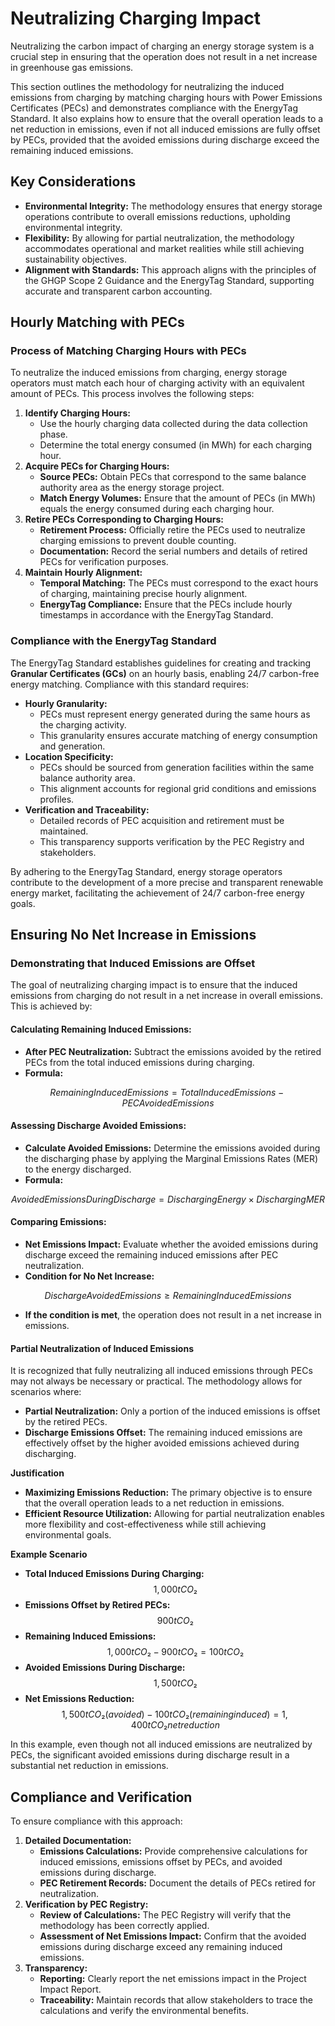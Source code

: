 # Neutralizing Charging Impact

Neutralizing the carbon impact of charging an energy storage system is a crucial step in ensuring that the operation does not result in a net increase in greenhouse gas emissions.&#x20;

This section outlines the methodology for neutralizing the induced emissions from charging by matching charging hours with Power Emissions Certificates (PECs) and demonstrates compliance with the EnergyTag Standard. It also explains how to ensure that the overall operation leads to a net reduction in emissions, even if not all induced emissions are fully offset by PECs, provided that the avoided emissions during discharge exceed the remaining induced emissions.

## Key Considerations

* **Environmental Integrity:** The methodology ensures that energy storage operations contribute to overall emissions reductions, upholding environmental integrity.
* **Flexibility:** By allowing for partial neutralization, the methodology accommodates operational and market realities while still achieving sustainability objectives.
* **Alignment with Standards:** This approach aligns with the principles of the GHGP Scope 2 Guidance and the EnergyTag Standard, supporting accurate and transparent carbon accounting.

## Hourly Matching with PECs

### Process of Matching Charging Hours with PECs

To neutralize the induced emissions from charging, energy storage operators must match each hour of charging activity with an equivalent amount of PECs. This process involves the following steps:

1. **Identify Charging Hours:**
   * Use the hourly charging data collected during the data collection phase.
   * Determine the total energy consumed (in MWh) for each charging hour.
2. **Acquire PECs for Charging Hours:**
   * **Source PECs:** Obtain PECs that correspond to the same balance authority area as the energy storage project.
   * **Match Energy Volumes:** Ensure that the amount of PECs (in MWh) equals the energy consumed during each charging hour.
3. **Retire PECs Corresponding to Charging Hours:**
   * **Retirement Process:** Officially retire the PECs used to neutralize charging emissions to prevent double counting.
   * **Documentation:** Record the serial numbers and details of retired PECs for verification purposes.
4. **Maintain Hourly Alignment:**
   * **Temporal Matching:** The PECs must correspond to the exact hours of charging, maintaining precise hourly alignment.
   * **EnergyTag Compliance:** Ensure that the PECs include hourly timestamps in accordance with the EnergyTag Standard.

### Compliance with the EnergyTag Standard

The EnergyTag Standard establishes guidelines for creating and tracking **Granular Certificates (GCs)** on an hourly basis, enabling 24/7 carbon-free energy matching. Compliance with this standard requires:

* **Hourly Granularity:**
  * PECs must represent energy generated during the same hours as the charging activity.
  * This granularity ensures accurate matching of energy consumption and generation.
* **Location Specificity:**
  * PECs should be sourced from generation facilities within the same balance authority area.
  * This alignment accounts for regional grid conditions and emissions profiles.
* **Verification and Traceability:**
  * Detailed records of PEC acquisition and retirement must be maintained.
  * This transparency supports verification by the PEC Registry and stakeholders.

By adhering to the EnergyTag Standard, energy storage operators contribute to the development of a more precise and transparent renewable energy market, facilitating the achievement of 24/7 carbon-free energy goals.

## Ensuring No Net Increase in Emissions

### Demonstrating that Induced Emissions are Offset

The goal of neutralizing charging impact is to ensure that the induced emissions from charging do not result in a net increase in overall emissions. This is achieved by:

#### **Calculating Remaining Induced Emissions:**

* **After PEC Neutralization:** Subtract the emissions avoided by the retired PECs from the total induced emissions during charging.
* **Formula:**

$$
Remaining Induced Emissions=Total Induced Emissions−PEC Avoided Emissions
$$

#### **Assessing Discharge Avoided Emissions:**

* **Calculate Avoided Emissions:** Determine the emissions avoided during the discharging phase by applying the Marginal Emissions Rates (MER) to the energy discharged.
* **Formula:**

$$
Avoided Emissions During Discharge=Discharging Energy×Discharging MER
$$

#### **Comparing Emissions:**

* **Net Emissions Impact:** Evaluate whether the avoided emissions during discharge exceed the remaining induced emissions after PEC neutralization.
* **Condition for No Net Increase:**

$$
Discharge Avoided Emissions ≥Remaining Induced Emissions
$$

* **If the condition is met**, the operation does not result in a net increase in emissions.

#### Partial Neutralization of Induced Emissions

It is recognized that fully neutralizing all induced emissions through PECs may not always be necessary or practical. The methodology allows for scenarios where:

* **Partial Neutralization:** Only a portion of the induced emissions is offset by the retired PECs.
* **Discharge Emissions Offset:** The remaining induced emissions are effectively offset by the higher avoided emissions achieved during discharging.

**Justification**

* **Maximizing Emissions Reduction:** The primary objective is to ensure that the overall operation leads to a net reduction in emissions.
* **Efficient Resource Utilization:** Allowing for partial neutralization enables more flexibility and cost-effectiveness while still achieving environmental goals.

**Example Scenario**

* **Total Induced Emissions During Charging:** $$1,000 tCO₂$$
* **Emissions Offset by Retired PECs:** $$900 tCO₂$$
* **Remaining Induced Emissions:** $$1,000 tCO₂ - 900 tCO₂ = 100 tCO₂$$
* **Avoided Emissions During Discharge:** $$1,500 tCO₂$$
* **Net Emissions Reduction:** $$1,500 tCO₂ (avoided) - 100 tCO₂ (remaining induced) = 1,400 tCO₂ net reduction$$

In this example, even though not all induced emissions are neutralized by PECs, the significant avoided emissions during discharge result in a substantial net reduction in emissions.

## Compliance and Verification

To ensure compliance with this approach:

1. **Detailed Documentation:**
   * **Emissions Calculations:** Provide comprehensive calculations for induced emissions, emissions offset by PECs, and avoided emissions during discharge.
   * **PEC Retirement Records:** Document the details of PECs retired for neutralization.
2. **Verification by PEC Registry:**
   * **Review of Calculations:** The PEC Registry will verify that the methodology has been correctly applied.
   * **Assessment of Net Emissions Impact:** Confirm that the avoided emissions during discharge exceed any remaining induced emissions.
3. **Transparency:**
   * **Reporting:** Clearly report the net emissions impact in the Project Impact Report.
   * **Traceability:** Maintain records that allow stakeholders to trace the calculations and verify the environmental benefits.
